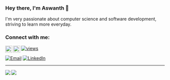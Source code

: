 ### Hey there, I'm Aswanth 👋
I'm very passionate about computer science and software development, striving to learn more everyday. 

### Connect with me:

[<img align="left" alt="aswanth-confianz | Twitter" width="22px" src="https://cdn.jsdelivr.net/npm/simple-icons@v3/icons/twitter.svg" />][twitter]
[<img align="left" alt="aswanth-confianz | Instagram" width="22px" src="https://cdn.jsdelivr.net/npm/simple-icons@v3/icons/instagram.svg" />][instagram]
[![views](https://komarev.com/ghpvc/?username=aswanth-confianz&label=Profile%20views&color=fe75a9&style=flat)](https://github.com/nouraellm/)
<br />

[website]: https://www.confianzit.com/
[twitter]: https://twitter.com/iam_aswanth
[instagram]: https://instagram.com/__iam_aswanth

[1]: https://img.shields.io/badge/Email-252422.svg?style=for-the-badge&logo=gmail
[2]: https://img.shields.io/badge/LinkedIn-252422.svg?style=for-the-badge&logo=linkedin&logoColor=blue

[![Email][1]](mailto:aswanth.babu@confianzit.biz)
[![LinkedIn][2]](https://www.linkedin.com/in/iamaswanth)

<hr>
<img align="left" 
     src="https://github-readme-stats.vercel.app/api?username=aswanthconfianz&count_private=true&include_all_commits=true&show_icons=true&hide_border=true&bg_color=0d1117&text_color=c9d1d9&title_color=50a6ff&icon_color=3572a5"/>
<img align="left" 
     src="https://github-readme-stats.vercel.app/api/top-langs/?
          username=aswanth-confianz&layout=compact&card_width=250&hide_border=true&bg_color=0d1117&text_color=c9d1d9&title_color=50a6ff&icon_color=3572a5"/>

